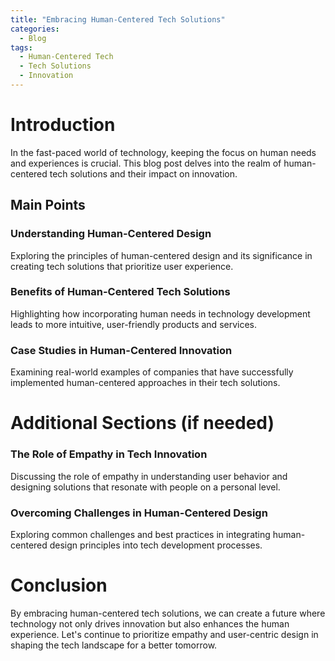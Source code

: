 ```yaml
---
title: "Embracing Human-Centered Tech Solutions"
categories:
  - Blog
tags:
  - Human-Centered Tech
  - Tech Solutions
  - Innovation
---
```


# Introduction
In the fast-paced world of technology, keeping the focus on human needs and experiences is crucial. This blog post delves into the realm of human-centered tech solutions and their impact on innovation.

## Main Points
### Understanding Human-Centered Design
Exploring the principles of human-centered design and its significance in creating tech solutions that prioritize user experience.

### Benefits of Human-Centered Tech Solutions
Highlighting how incorporating human needs in technology development leads to more intuitive, user-friendly products and services.

### Case Studies in Human-Centered Innovation
Examining real-world examples of companies that have successfully implemented human-centered approaches in their tech solutions.

# Additional Sections (if needed)
### The Role of Empathy in Tech Innovation
Discussing the role of empathy in understanding user behavior and designing solutions that resonate with people on a personal level.

### Overcoming Challenges in Human-Centered Design
Exploring common challenges and best practices in integrating human-centered design principles into tech development processes.

# Conclusion
By embracing human-centered tech solutions, we can create a future where technology not only drives innovation but also enhances the human experience. Let's continue to prioritize empathy and user-centric design in shaping the tech landscape for a better tomorrow.